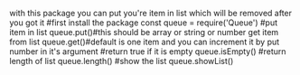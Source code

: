 with this package you can put you're item in list which will be removed after you got it
#first install the package
const queue = require('Queue')
#put item in list
queue.put()#this should be array or string or number 
get item from list
queue.get()#default is one item and you can increment it by put number in it's argument
#return true if it is empty
queue.isEmpty()
#return length of list
queue.length()
#show the list
queue.showList()